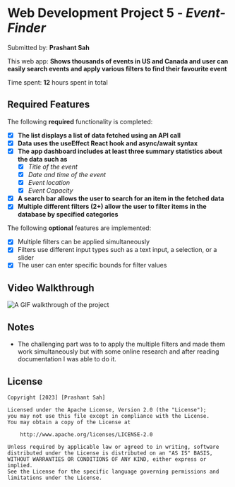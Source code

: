 # Web Development Project 5 - *Event-Finder*

Submitted by: **Prashant Sah**

This web app: **Shows thousands of events in US and Canada and user can easily search events and apply various filters to find their favourite event**

Time spent: **12** hours spent in total

## Required Features

The following **required** functionality is completed:

- [x] **The list displays a list of data fetched using an API call**
- [x] **Data uses the useEffect React hook and async/await syntax**
- [x] **The app dashboard includes at least three summary statistics about the data such as**
  - [x] *Title of the event*
  - [x] *Date and time of the event*
  - [x] *Event location*
  - [x] *Event Capacity*
- [x] **A search bar allows the user to search for an item in the fetched data**
- [x] **Multiple different filters (2+) allow the user to filter items in the database by specified categories**

The following **optional** features are implemented:

- [x] Multiple filters can be applied simultaneously
- [x] Filters use different input types such as a text input, a selection, or a slider
- [x] The user can enter specific bounds for filter values

## Video Walkthrough

![A GIF walkthrough of the project](src/assets/rec2-eventFinder.gif)

## Notes

- The challenging part was to to apply the multiple filters and made them work simultaneously but with some online research and after reading documentation I was able to do it.

## License

    Copyright [2023] [Prashant Sah]

    Licensed under the Apache License, Version 2.0 (the "License");
    you may not use this file except in compliance with the License.
    You may obtain a copy of the License at

        http://www.apache.org/licenses/LICENSE-2.0

    Unless required by applicable law or agreed to in writing, software
    distributed under the License is distributed on an "AS IS" BASIS,
    WITHOUT WARRANTIES OR CONDITIONS OF ANY KIND, either express or implied.
    See the License for the specific language governing permissions and
    limitations under the License.